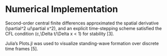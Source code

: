 # Numerical Implementation

Second-order central finite differences approximated the spatial derivative \(\partial^2 u/\partial x^2\), and an explicit time-stepping scheme satisfied the CFL condition \(c\,\Delta t/\Delta x < 1\) for stability [3].

Julia’s Plots.jl was used to visualize standing-wave formation over discrete time frames [5].
